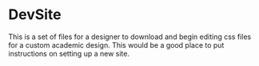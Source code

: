 # DevSite

This is a set of files for a designer to download and begin editing css files for a custom academic design. This would be a good place to put instructions on setting up a new site.
